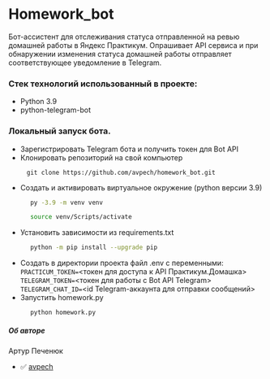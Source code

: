 # Homework_bot
Бот-ассистент для отслеживания статуса отправленной на ревью домашней работы в Яндекс Практикум.
Опрашивает API сервиса и при обнаружении изменения статуса домашней работы отправляет соответствующее уведомление в Telegram.

### Стек технологий использованный в проекте:
- Python 3.9
- python-telegram-bot
### Локальный запуск бота.
- Зарегистрировать Telegram бота и получить токен для Bot API
- Клонировать репозиторий на свой компьютер
 ```
      git clone https://github.com/avpech/homework_bot.git
```
- Создать и активировать виртуальное окружение (python версии 3.9)
```bash
      py -3.9 -m venv venv
```
```bash
      source venv/Scripts/activate
```
- Установить зависимости из requirements.txt
```bash
      python -m pip install --upgrade pip
```
- Создать в директории проекта файл .env с переменными:  
```PRACTICUM_TOKEN=```<токен для доступа к API Практикум.Домашка>  
```TELEGRAM_TOKEN=```<токен для работы с Bot API Telegram>  
```TELEGRAM_CHAT_ID=```<id Telegram-аккаунта для отправки сообщений>  
- Запустить homework.py
```
      python homework.py
```

##### Об авторе
Артур Печенюк
- :white_check_mark: [avpech](https://github.com/avpech)

